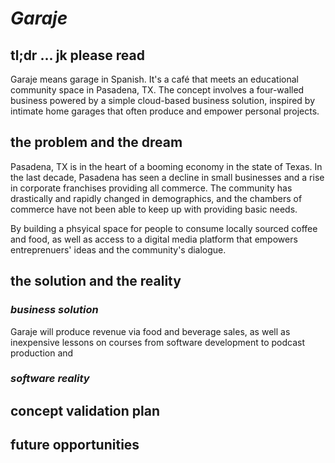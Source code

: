 # *Garaje*

## tl;dr ... jk please read 
Garaje means garage in Spanish. It's a café that meets an educational community space in Pasadena, TX. The concept involves a four-walled business powered by a simple cloud-based business solution, inspired by intimate home garages that often produce and empower personal projects.

## the problem and the dream 
Pasadena, TX is in the heart of a booming economy in the state of Texas. In the last decade, Pasadena has seen a decline in small businesses and a rise in corporate franchises providing all commerce. The community has drastically and rapidly changed in demographics, and the chambers of commerce have not been able to keep up with providing basic needs.

By building a phsyical space for people to consume locally sourced coffee and food, as well as access to a digital media platform that empowers entreprenuers' ideas and the community's dialogue. 

## the solution and the reality 

### *business solution*
Garaje will produce revenue via food and beverage sales, as well as inexpensive lessons on courses from software development to podcast production and 

### *software reality*


## concept validation plan 

## future opportunities 
